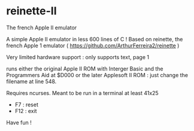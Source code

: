 # reinette-II
The french Apple II emulator

A simple Apple II emulator in less 600 lines of C !
Based on reinette, the french Apple 1 emulator ( https://github.com/ArthurFerreira2/reinette )

Very limited hardware support : only supports text, page 1

runs either the original Apple II ROM with Interger Basic and the Programmers Aid at $D000 or the later Applesoft II ROM :  just change the filename at line 548.


Requires ncurses. Meant to be run in a terminal at least 41x25

- F7  : reset
- F12 : exit


Have fun !
